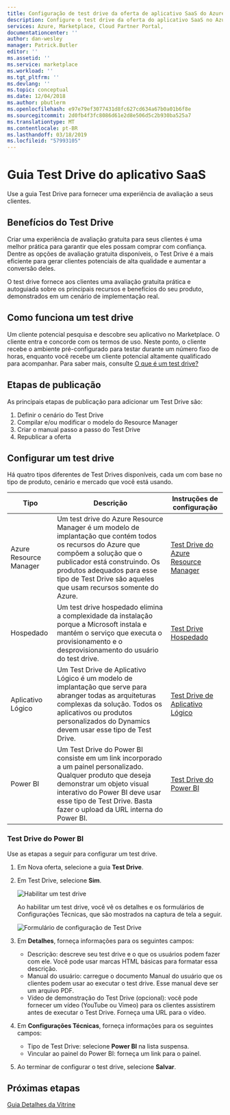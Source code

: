```yaml
---
title: Configuração de test drive da oferta de aplicativo SaaS do Azure | Microsoft Docs
description: Configure o test drive da oferta do aplicativo SaaS no Azure Marketplace.
services: Azure, Marketplace, Cloud Partner Portal,
documentationcenter: ''
author: dan-wesley
manager: Patrick.Butler
editor: ''
ms.assetid: ''
ms.service: marketplace
ms.workload: ''
ms.tgt_pltfrm: ''
ms.devlang: ''
ms.topic: conceptual
ms.date: 12/04/2018
ms.author: pbutlerm
ms.openlocfilehash: e97e79ef3077431d8fc627cd634a67b0a01b6f8e
ms.sourcegitcommit: 2d0fb4f3fc8086d61e2d8e506d5c2b930ba525a7
ms.translationtype: MT
ms.contentlocale: pt-BR
ms.lasthandoff: 03/18/2019
ms.locfileid: "57993105"
---
```

# <a name="saas-application-test-drive-tab"></a>Guia Test Drive do aplicativo SaaS

Use a guia Test Drive para fornecer uma experiência de avaliação a seus clientes.

## <a name="test-drive-benefits"></a>Benefícios do Test Drive

Criar uma experiência de avaliação gratuita para seus clientes é uma melhor prática para garantir que eles possam comprar com confiança. Dentre as opções de avaliação gratuita disponíveis, o Test Drive é a mais eficiente para gerar clientes potenciais de alta qualidade e aumentar a conversão deles.

O test drive fornece aos clientes uma avaliação gratuita prática e autoguiada sobre os principais recursos e benefícios do seu produto, demonstrados em um cenário de implementação real.

## <a name="how-a-test-drive-works"></a>Como funciona um test drive

Um cliente potencial pesquisa e descobre seu aplicativo no Marketplace. O cliente entra e concorde com os termos de uso. Neste ponto, o cliente recebe o ambiente pré-configurado para testar durante um número fixo de horas, enquanto você recebe um cliente potencial altamente qualificado para acompanhar. Para saber mais, consulte [O que é um test drive?](https://docs.microsoft.com/azure/marketplace/cloud-partner-portal/test-drive/what-is-test-drive)

## <a name="publishing-steps"></a>Etapas de publicação

As principais etapas de publicação para adicionar um Test Drive são:

1. Definir o cenário do Test Drive
2. Compilar e/ou modificar o modelo do Resource Manager
3. Criar o manual passo a passo do Test Drive
4. Republicar a oferta

## <a name="setting-up-a-test-drive"></a>Configurar um test drive

Há quatro tipos diferentes de Test Drives disponíveis, cada um com base no tipo de produto, cenário e mercado que você está usando.

|  **Tipo**          |  **Descrição**  |  **Instruções de configuração**  |
|  ---------------   |  ---------------  |  ---------------  |
|     Azure Resource Manager               |    Um test drive do Azure Resource Manager é um modelo de implantação que contém todos os recursos do Azure que compõem a solução que o publicador está construindo. Os produtos adequados para esse tipo de Test Drive são aqueles que usam recursos somente do Azure.               |       [Test Drive do Azure Resource Manager](https://docs.microsoft.com/azure/marketplace/cloud-partner-portal/test-drive/azure-resource-manager-test-drive)            |
|       Hospedado             |       Um test drive hospedado elimina a complexidade da instalação porque a Microsoft instala e mantém o serviço que executa o provisionamento e o desprovisionamento do usuário do test drive.             |         [Test Drive Hospedado](https://docs.microsoft.com/azure/marketplace/cloud-partner-portal/test-drive/hosted-test-drive)          |
|      Aplicativo Lógico              |       Um Test Drive de Aplicativo Lógico é um modelo de implantação que serve para abranger todas as arquiteturas complexas da solução. Todos os aplicativos ou produtos personalizados do Dynamics devem usar esse tipo de Test Drive.            |      [Test Drive de Aplicativo Lógico](https://docs.microsoft.com/azure/marketplace/cloud-partner-portal/test-drive/logic-app-test-drive)             |
|       Power BI             |         Um Test Drive do Power BI consiste em um link incorporado a um painel personalizado. Qualquer produto que deseja demonstrar um objeto visual interativo do Power BI deve usar esse tipo de Test Drive. Basta fazer o upload da URL interna do Power BI.          |        [Test Drive do Power BI](#Power-BI-test-drive)           |

### <a name="power-bi-test-drive"></a>Test Drive do Power BI

Use as etapas a seguir para configurar um test drive.

1. Em Nova oferta, selecione a guia **Test Drive**.
2. Em Test Drive, selecione **Sim**.

   ![Habilitar um test drive](./media/saas-enable-test-drive.png)

   Ao habilitar um test drive, você vê os detalhes e os formulários de Configurações Técnicas, que são mostrados na captura de tela a seguir.

   ![Formulário de configuração de Test Drive](./media/saas-test-drive-yes.png)

3. Em **Detalhes**, forneça informações para os seguintes campos:
  
   - Descrição: descreve seu test drive e o que os usuários podem fazer com ele. Você pode usar marcas HTML básicas para formatar essa descrição.
   - Manual do usuário: carregue o documento Manual do usuário que os clientes podem usar ao executar o test drive. Esse manual deve ser um arquivo PDF.
   - Vídeo de demonstração do Test Drive (opcional): você pode fornecer um vídeo (YouTube ou Vimeo) para os clientes assistirem antes de executar o Test Drive. Forneça uma URL para o vídeo.

4. Em **Configurações Técnicas**, forneça informações para os seguintes campos:

   - Tipo de Test Drive: selecione **Power BI** na lista suspensa.
   - Vincular ao painel do Power BI: forneça um link para o painel.

5. Ao terminar de configurar o test drive, selecione **Salvar**.


## <a name="next-steps"></a>Próximas etapas

[Guia Detalhes da Vitrine](./cpp-storefront-tab.md)